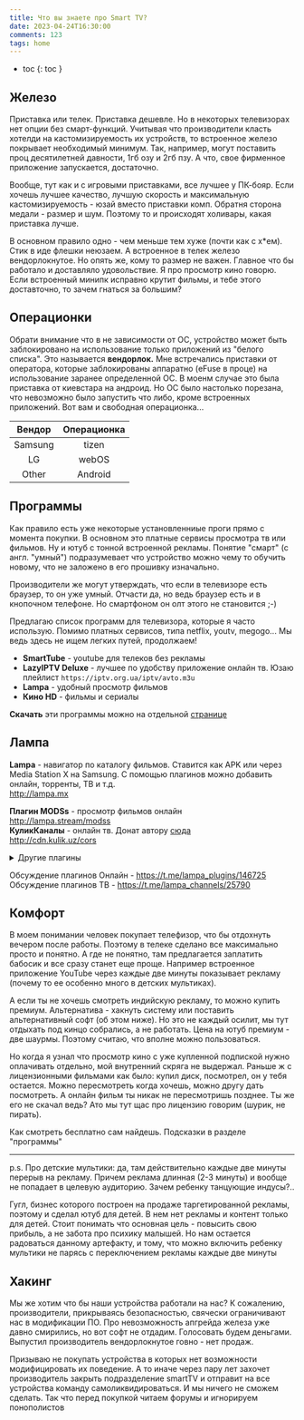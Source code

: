 ```yaml
---
title: Что вы знаете про Smart TV?
date: 2023-04-24T16:30:00
comments: 123
tags: home
---
```


- toc
{: toc }

## Железо 
Приставка или телек. Приставка дешевле. Но в некоторых телевизорах нет опции без смарт-функций. Учитывая что производители класть хотелди на кастомизируемость их устройств, то встроенное железо покрывает необходимый минимум. Так, например, могут поставить проц десятилетней давности, 1гб озу и 2гб пзу. А что, свое фирменное приложение запускается, достаточно. 

Вообще, тут как и с игровыми приставками, все лучшее у ПК-бояр. Если хочешь лучшее качество, лучшую скорость и максимальную кастомизируемость - юзай вместо приставки комп. Обратня сторона медали - размер и шум. Поэтому то и происходят холивары, какая приставка лучше. 

В основном правило одно - чем меньше тем хуже (почти как с х\*ем). Стик в иде флешки неюзаем. А встроенное в телек железо вендорлокнутое. Но опять же, кому то размер не важен. Главное что бы работало и доставляло удовольствие. Я про просмотр кино говорю. Если встроенный минипк исправно крутит фильмы, и тебе этого доставточно, то зачем гнаться за большим?


## Операционки 
Обрати внимание что в не зависимости от ОС, устройство может быть заблокировано на использование только приложений из "белого списка". Это называется **вендорлок.** Мне встречались приставки от оператора, которые заблокированы аппаратно (eFuse в проце) на использование заранее определенной ОС. В моенм случае это была приставка от киевстара на андроид. Но ОС было настолько порезана, что невозможно было запустить что либо, кроме встроенных приложений. Вот вам и свободная операционка...

Вендор  | Операционка
:-----: | :-:
Samsung | tizen
LG      | webOS
Other   | Android

## Программы
Как правило есть уже некоторые установленниые проги прямо с момента покупки. В основном это платные сервисы просмотра тв или фильмов. Ну и ютуб с тонной встроенной рекламы. Понятие "смарт" (с англ. "умный") подразумевает что устройство можно чему то обучить новому, что не заложено в его прошивку изначально. 

Производители же могут утверждать, что если в телевизоре есть браузер, то он уже умный. Отчасти да, но ведь браузер есть и в кнопочном телефоне. Но смартфоном он олт этого не становится ;-)

Предлагаю список программ для телевизора, которые я часто использую. Помимо платных сервисов, типа netflix, youtv, megogo... Мы ведь здесь не ищем легких путей, продолжаем!<br>

- **SmartTube** - youtube для телеков без рекламы<br>
- **LazyIPTV Deluxe** - лучшее по удобству приложение онлайн тв. Юзаю плейлист `https://iptv.org.ua/iptv/avto.m3u`<br>
- **Lampa** - удобный просмотр фильмов
- **Кино HD** - фильмы и сериалы

**Скачать** эти программы можно на отдельной [странице](./android)


## Лампа
**Lampa** - навигатор по каталогу фильмов. Ставится как APK или через Media Station X на Samsung. С помощью плагинов можно добавить онлайн, торренты, ТВ и т.д.<br>
<http://lampa.mx>

**Плагин MODSs** - просмотр фильмов онлайн<br>
<http://lampa.stream/modss><br>
**КуликКаналы** - онлайн тв. Донат автору [сюда](https://t.me/RenDonutBot) <br>
<http://cdn.kulik.uz/cors><br>
<details markdown="1">
<summary markdown="0">Другие плагины</summary>
```
https://nb557.github.io/plugins/online_mod.js
http://jin.energy/newonline.js
http://cub.watch/plugin/iptv
http://lampatv.fun/freetv.js
```
</details>

Обсуждение плагинов Онлайн - <https://t.me/lampa_plugins/146725><br>
Обсуждение плагинов ТВ - <https://t.me/lampa_channels/25790>


## Комфорт
В моем понимании человек покупает телефизор, что бы отдохнуть вечером после работы. Поэтому в телеке сделано все максимально просто и понятно. А где не понятно, там предлагается заплатить бабосик и все сразу станет еще проще. Например встроенное приложение YouTube через каждые две минуты показывает рекламу (почему то ее особенно много в детских мультиках). 

А если ты не хочешь смотреть индийскую рекламу, то можно купить премиум. Альтернатива - хакнуть систему или поставить альтернативный софт (об этом ниже). Но это не каждый осилит, мы тут отдыхать под кинцо собрались, а не работать. Цена на ютуб премиум - две шаурмы. Поэтому считаю, что вполне можно пользоваться. 

Но когда я узнал что просмотр кино с уже купленной подпиской нужно оплачивать отдельно, мой внутренний скряга не выдержал. Раньше ж с лицензионными фильмами как было: купил диск, посмотрел, он у тебя остается. Можно пересмотреть когда хочешь, можно другу дать посмотреть. А онлайн фильм ты никак не пересмотришь позднее. Ты же его не скачал ведь? Ато мы тут щас про лицензию говорим (шурик, не пирать). 

Как смотреть бесплатно сам найдешь. Подсказки в разделе "программы"

---

p.s. Про детские мультики: да, там действительно каждые две минуты перерыв на рекламу. Причем реклама длинная (2-3 минуты) и вообще не попадает в целевую аудиторию. Зачем ребенку танцующие индусы?.. 

Гугл, бизнес которого построен на продаже таргетированной рекламы, поэтому и сделал ютуб для детей. В нем нет рекламы и контент только для детей. Стоит понимать что основная цель - повысить свою прибыль, а не забота про психику малышей. Но нам остается радоваться данному артефакту, и тому, что можно включить ребенку мультики не парясь с переключением рекламы каждые две минуты

## Хакинг
Мы же хотим что бы наши устройства работали на нас? К сожалению, производители, прикрываясь безопасностью, свячески ограничивают нас в модификации ПО. Про невозможность апгрейда железа уже давно смирились, но вот софт не отдадим. Голосовать будем деньгами. Выпустил производитель вендорлокнутое говно - нет продаж. 

Призываю не покупать устройства в которых нет возможности модифицировать их поведение. А то иначе через пару лет захочет производитель закрыть подразделение smartTV и отправит на все устройства команду самоликвидироваться. И мы ничего не сможем сделать. Так что перед покупкой читаем форумы и игнорируем понополистов







